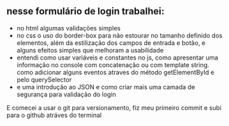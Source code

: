 ## nesse formulário de login trabalhei:
  * no html algumas validações simples
  * no css o uso do border-box para não estourar no tamanho definido dos elementos, além da estilização dos campos de entrada e botão, e alguns efeitos simples que melhoram a usabilidade
  * entendi como usar variáveis e constantes no js, como apresentar uma informação no console com concatenação ou com template string. como adicionar alguns eventos atraves do método getElementById e pelo querySelector
  * e uma introdução ao JSON e como criar mais uma camada de segurança para validação do login

E comecei a usar o git para versionamento, fiz meu primeiro commit e subi para o github atráves do terminal
